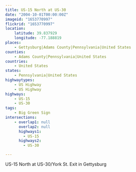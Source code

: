 ```yaml
---
title: US-15 North at US-30
date: "2004-10-01T00:00:00Z"
imageid: "1653770997"
flickrid: "1653770997"
location:
    latitude: 39.837929
    longitude: -77.188819
places:
    - Gettysburg|Adams County|Pennsylvania|United States
counties:
    - Adams County|Pennsylvania|United States
countries:
    - United States
states:
    - Pennsylvania|United States
highwaytypes:
    - US Highway
    - US Highway
highways:
    - US-15
    - US-30
tags:
    - Big Green Sign
intersections:
    - overlap1: null
      overlap2: null
      highways1:
        - US-15
      highways2:
        - US-30

---
```

US-15 North at US-30/York St. Exit in Gettysburg